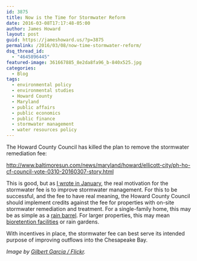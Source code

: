 ```yaml
---
id: 3875
title: Now is the Time for Stormwater Reform
date: 2016-03-08T17:17:48-05:00
author: James Howard
layout: post
guid: https://jameshoward.us/?p=3875
permalink: /2016/03/08/now-time-stormwater-reform/
dsq_thread_id:
  - "4645896445"
featured-image: 361667885_8e2da8fa96_b-840x525.jpg
categories:
  - Blog
tags:
  - environmental policy
  - environmental studies
  - Howard County
  - Maryland
  - public affairs
  - public economics
  - public finance
  - stormwater management
  - water resources policy
---
```

The Howard County Council has killed the plan to remove the stormwater remediation fee:

  http://www.baltimoresun.com/news/maryland/howard/ellicott-city/ph-ho-cf-council-vote-0310-20160307-story.html

This is good, but as [I wrote in January](https://jameshoward.us/2016/01/21/circling-the-drain/), the real motivation for the stormwater fee is to improve stormwater management.  For this to be successful, and the fee to have real meaning, the Howard County Council should implement credits against the fee for properties with on-site stormwater remediation and treatment.  For a single-family home, this may be as simple as a [rain barrel](http://www.rainbarrelguide.com/).  For larger properties, this may mean [bioretention facilities](http://www.lakesuperiorstreams.org/stormwater/toolkit/bioretention.html) or rain gardens.

With incentives in place, the stormwater fee can best serve its intended purpose of improving outflows into the Chesapeake Bay.  

_Image by [Gilbert Garcia / Flickr](https://www.flickr.com/photos/36667795@N00/361667885)._
